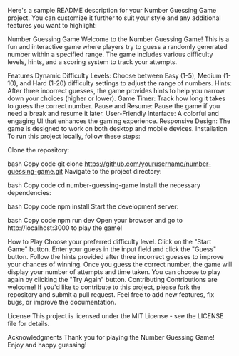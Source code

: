 
Here's a sample README description for your Number Guessing Game project. You can customize it further to suit your style and any additional features you want to highlight:

Number Guessing Game
Welcome to the Number Guessing Game! This is a fun and interactive game where players try to guess a randomly generated number within a specified range. The game includes various difficulty levels, hints, and a scoring system to track your attempts.

Features
Dynamic Difficulty Levels: Choose between Easy (1-5), Medium (1-10), and Hard (1-20) difficulty settings to adjust the range of numbers.
Hints: After three incorrect guesses, the game provides hints to help you narrow down your choices (higher or lower).
Game Timer: Track how long it takes to guess the correct number.
Pause and Resume: Pause the game if you need a break and resume it later.
User-Friendly Interface: A colorful and engaging UI that enhances the gaming experience.
Responsive Design: The game is designed to work on both desktop and mobile devices.
Installation
To run this project locally, follow these steps:

Clone the repository:

bash
Copy code
git clone https://github.com/yourusername/number-guessing-game.git
Navigate to the project directory:

bash
Copy code
cd number-guessing-game
Install the necessary dependencies:

bash
Copy code
npm install
Start the development server:

bash
Copy code
npm run dev
Open your browser and go to http://localhost:3000 to play the game!

How to Play
Choose your preferred difficulty level.
Click on the "Start Game" button.
Enter your guess in the input field and click the "Guess" button.
Follow the hints provided after three incorrect guesses to improve your chances of winning.
Once you guess the correct number, the game will display your number of attempts and time taken.
You can choose to play again by clicking the "Try Again" button.
Contributing
Contributions are welcome! If you'd like to contribute to this project, please fork the repository and submit a pull request. Feel free to add new features, fix bugs, or improve the documentation.

License
This project is licensed under the MIT License - see the LICENSE file for details.

Acknowledgments
Thank you for playing the Number Guessing Game! Enjoy and happy guessing!
